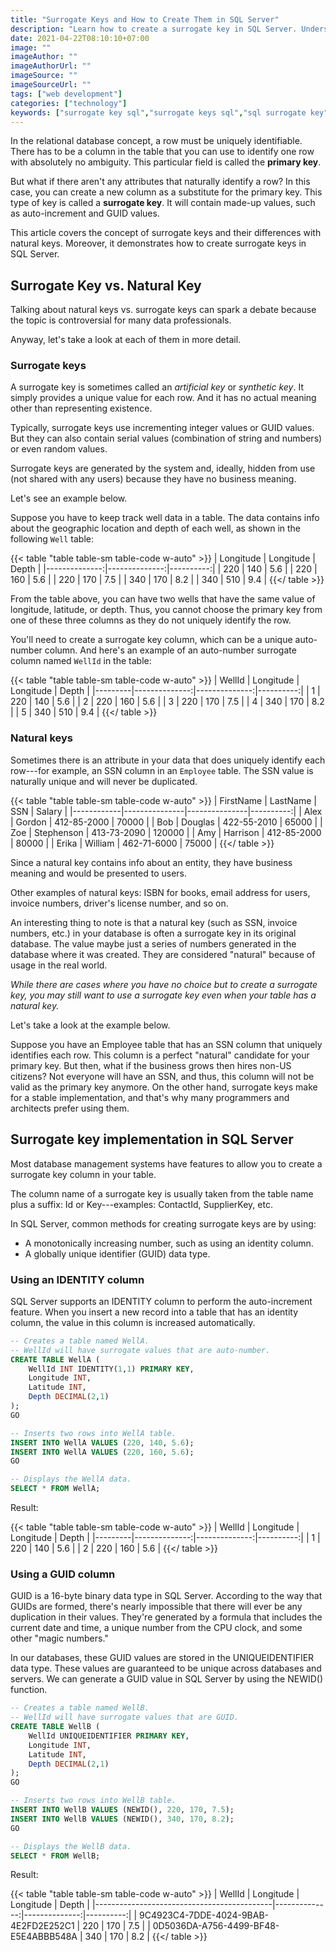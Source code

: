 ```yaml
---
title: "Surrogate Keys and How to Create Them in SQL Server"
description: "Learn how to create a surrogate key in SQL Server. Understand what a surrogate key is and how it is different from a natural key."
date: 2021-04-22T08:10:10+07:00
image: ""
imageAuthor: ""
imageAuthorUrl: ""
imageSource: ""
imageSourceUrl: ""
tags: ["web development"]
categories: ["technology"]
keywords: ["surrogate key sql","surrogate keys sql","sql surrogate key","sql surrogate keys","natural key sql","sql server surrogate key", "surrogate keys in sql server","surrogate key in sql server"]
---
```


In the relational database concept, a row must be uniquely identifiable. 
There has to be a column in the table that you can use to identify one row with absolutely no ambiguity. 
This particular field is called the **primary key**.

But what if there aren't any attributes that naturally identify a row? 
In this case, you can create a new column as a substitute for the primary key. 
This type of key is called a **surrogate key**. It will contain made-up values, such as auto-increment and GUID values. 

This article covers the concept of surrogate keys and their differences with natural keys. Moreover, it demonstrates how to create surrogate keys in SQL Server. 

## Surrogate Key vs. Natural Key

Talking about natural keys vs. surrogate keys can spark a debate because the topic is controversial for many data professionals.

Anyway, let's take a look at each of them in more detail.

### Surrogate keys

A surrogate key is sometimes called an *artificial key* or *synthetic key*. It simply provides a unique value for each row. And it has no actual meaning other than representing existence.

Typically, surrogate keys use incrementing integer values or GUID values. But they can also contain serial values (combination of string and numbers) or even random values. 

Surrogate keys are generated by the system and, ideally, hidden from use (not shared with any users) because they have no business meaning. 

Let's see an example below. 

Suppose you have to keep track well data in a table. The data contains info about the geographic location and depth of each well, as shown in the following `Well` table:

{{< table "table table-sm table-code w-auto" >}}
| Longitude     | Longitude     | Depth     | 
|--------------:|--------------:|----------:|
| 220           | 140           | 5.6       | 
| 220           | 160           | 5.6       | 
| 220           | 170           | 7.5       | 
| 340           | 170           | 8.2       | 
| 340           | 510           | 9.4       | 
{{</ table >}}

From the table above, you can have two wells that have the same value of longitude, latitude, or depth. 
Thus, you cannot choose the primary key from one of these three columns as they do not uniquely identify the row. 

You'll need to create a surrogate key column, which can be a unique auto-number column. 
And here's an example of an auto-number surrogate column named `WellId` in the table:

{{< table "table table-sm table-code w-auto" >}}
| WellId  | Longitude     | Longitude     | Depth     | 
|---------|--------------:|--------------:|----------:|
| 1       | 220           | 140           | 5.6       | 
| 2       | 220           | 160           | 5.6       | 
| 3       | 220           | 170           | 7.5       | 
| 4       | 340           | 170           | 8.2       | 
| 5       | 340           | 510           | 9.4       | 
{{</ table >}}

### Natural keys

Sometimes there is an attribute in your data that does uniquely identify each row---for example, an SSN column in an `Employee` table. 
The SSN value is naturally unique and will never be duplicated.

{{< table "table table-sm table-code w-auto" >}}
| FirstName  | LastName      | SSN           | Salary    | 
|------------|---------------|---------------|----------:|
| Alex       | Gordon        | 412-85-2000   | 70000     | 
| Bob        | Douglas       | 422-55-2010   | 65000     | 
| Zoe        | Stephenson    | 413-73-2090   | 120000    | 
| Amy        | Harrison      | 412-85-2000   | 80000     | 
| Erika      | William       | 462-71-6000   | 75000     | 
{{</ table >}}

Since a natural key contains info about an entity, they have business meaning and would be presented to users.

Other examples of natural keys: 
ISBN for books, email address for users, invoice numbers, driver's license number, and so on.

An interesting thing to note is that a natural key (such as SSN, invoice numbers, etc.) in your database is often a surrogate key in its original database. The value maybe just a series of numbers generated in the database where it was created. They are considered "natural" because of usage in the real world. 

*While there are cases where you have no choice but to create a surrogate key, you may still want to use a surrogate key even when your table has a natural key.*

Let's take a look at the example below. 

Suppose you have an Employee table that has an SSN column that uniquely identifies each row. 
This column is a perfect "natural" candidate for your primary key. 
But then, what if the business grows then hires non-US citizens? 
Not everyone will have an SSN, and thus, this column will not be valid as the primary key anymore. 
On the other hand, surrogate keys make for a stable implementation, and that's why many programmers and architects prefer using them. 

## Surrogate key implementation in SQL Server

Most database management systems have features to allow you to create a surrogate key column in your table.

The column name of a surrogate key is usually taken from the table name plus a suffix: Id or Key---examples: ContactId, SupplierKey, etc. 

In SQL Server, common methods for creating surrogate keys are by using:
* A monotonically increasing number, such as using an identity column.
* A globally unique identifier (GUID) data type.

### Using an IDENTITY column

SQL Server supports an IDENTITY column to perform the auto-increment feature. 
When you insert a new record into a table that has an identity column, the value in this column is increased automatically. 

```sql
-- Creates a table named WellA.
-- WellId will have surrogate values that are auto-number.
CREATE TABLE WellA (
	WellId INT IDENTITY(1,1) PRIMARY KEY,
	Longitude INT,
	Latitude INT,
	Depth DECIMAL(2,1)
);
GO

-- Inserts two rows into WellA table.
INSERT INTO WellA VALUES (220, 140, 5.6);
INSERT INTO WellA VALUES (220, 160, 5.6);
GO

-- Displays the WellA data.
SELECT * FROM WellA;
```

Result:

{{< table "table table-sm table-code w-auto" >}}
| WellId  | Longitude     | Longitude     | Depth     | 
|---------|--------------:|--------------:|----------:|
| 1       | 220           | 140           | 5.6       | 
| 2       | 220           | 160           | 5.6       | 
{{</ table >}}


### Using a GUID column

GUID is a 16-byte binary data type in SQL Server. 
According to the way that GUIDs are formed, there's nearly impossible that there will ever be any duplication in their values. 
They're generated by a formula that includes the current date and time, a unique number from the CPU clock, and some other "magic numbers." 

In our databases, these GUID values are stored in the UNIQUEIDENTIFIER data type. 
These values are guaranteed to be unique across databases and servers. We can generate a GUID value in SQL Server by using the NEWID() function.  

```sql
-- Creates a table named WellB. 
-- WellId will have surrogate values that are GUID.
CREATE TABLE WellB (
	WellId UNIQUEIDENTIFIER PRIMARY KEY, 
	Longitude INT,
	Latitude INT,
	Depth DECIMAL(2,1)
);
GO

-- Inserts two rows into WellB table.
INSERT INTO WellB VALUES (NEWID(), 220, 170, 7.5);
INSERT INTO WellB VALUES (NEWID(), 340, 170, 8.2);
GO

-- Displays the WellB data.
SELECT * FROM WellB;
```

Result:

{{< table "table table-sm table-code w-auto" >}}
| WellId                                     | Longitude     | Longitude     | Depth     | 
|--------------------------------------------|--------------:|--------------:|----------:|
| 9C4923C4-7DDE-4024-9BAB-4E2FD2E252C1       | 220           | 170           | 7.5       | 
| 0D5036DA-A756-4499-BF48-E5E4ABBB548A       | 340           | 170           | 8.2       | 
{{</ table >}}
